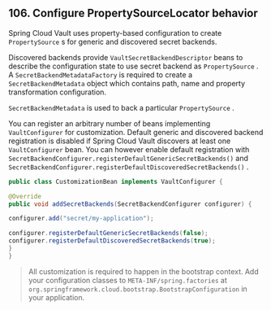 ## 106. Configure PropertySourceLocator behavior

Spring Cloud Vault uses property-based configuration to create  `PropertySource` s for generic and discovered secret backends.

Discovered backends provide  `VaultSecretBackendDescriptor`  beans to describe the configuration state to use secret backend as  `PropertySource` . A  `SecretBackendMetadataFactory`  is required to create a  `SecretBackendMetadata`  object which contains path, name and property transformation configuration.

`SecretBackendMetadata`  is used to back a particular  `PropertySource` .

You can register an arbitrary number of beans implementing  `VaultConfigurer`  for customization. Default generic and discovered backend registration is disabled if Spring Cloud Vault discovers at least one  `VaultConfigurer`  bean. You can however enable default registration with  `SecretBackendConfigurer.registerDefaultGenericSecretBackends()`  and  `SecretBackendConfigurer.registerDefaultDiscoveredSecretBackends()` .

```java
public class CustomizationBean implements VaultConfigurer {

@Override
public void addSecretBackends(SecretBackendConfigurer configurer) {

configurer.add("secret/my-application");

configurer.registerDefaultGenericSecretBackends(false);
configurer.registerDefaultDiscoveredSecretBackends(true);
}
}
```

> All customization is required to happen in the bootstrap context. Add your configuration classes to  `META-INF/spring.factories`  at  `org.springframework.cloud.bootstrap.BootstrapConfiguration`  in your application.

